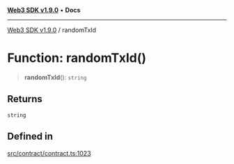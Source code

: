 [**Web3 SDK v1.9.0**](../README.md) • **Docs**

***

[Web3 SDK v1.9.0](../globals.md) / randomTxId

# Function: randomTxId()

> **randomTxId**(): `string`

## Returns

`string`

## Defined in

[src/contract/contract.ts:1023](https://github.com/Mystic-Nayy/alephium-web3/blob/ee41f5e0e7d7fb0b155fe62f05b2ac03772895ca/packages/web3/src/contract/contract.ts#L1023)
